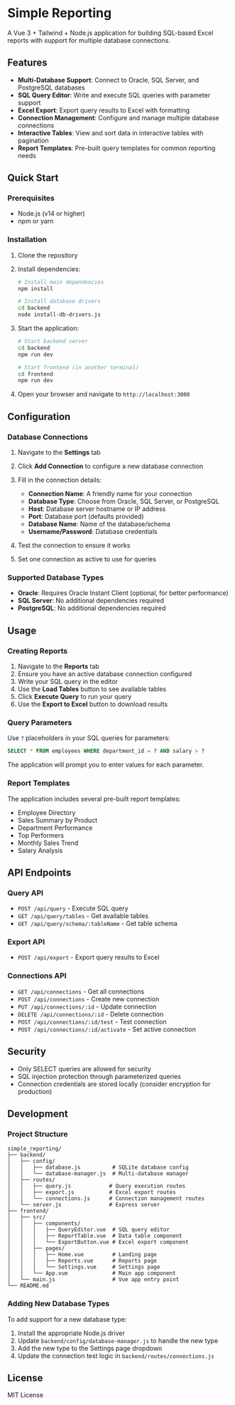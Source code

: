 # Simple Reporting

A Vue 3 + Tailwind + Node.js application for building SQL-based Excel reports with support for multiple database connections.

## Features

- **Multi-Database Support**: Connect to Oracle, SQL Server, and PostgreSQL databases
- **SQL Query Editor**: Write and execute SQL queries with parameter support
- **Excel Export**: Export query results to Excel with formatting
- **Connection Management**: Configure and manage multiple database connections
- **Interactive Tables**: View and sort data in interactive tables with pagination
- **Report Templates**: Pre-built query templates for common reporting needs

## Quick Start

### Prerequisites

- Node.js (v14 or higher)
- npm or yarn

### Installation

1. Clone the repository
2. Install dependencies:
   ```bash
   # Install main dependencies
   npm install
   
   # Install database drivers
   cd backend
   node install-db-drivers.js
   ```

3. Start the application:
   ```bash
   # Start backend server
   cd backend
   npm run dev
   
   # Start frontend (in another terminal)
   cd frontend
   npm run dev
   ```

4. Open your browser and navigate to `http://localhost:3000`

## Configuration

### Database Connections

1. Navigate to the **Settings** tab
2. Click **Add Connection** to configure a new database connection
3. Fill in the connection details:
   - **Connection Name**: A friendly name for your connection
   - **Database Type**: Choose from Oracle, SQL Server, or PostgreSQL
   - **Host**: Database server hostname or IP address
   - **Port**: Database port (defaults provided)
   - **Database Name**: Name of the database/schema
   - **Username/Password**: Database credentials

4. Test the connection to ensure it works
5. Set one connection as active to use for queries

### Supported Database Types

- **Oracle**: Requires Oracle Instant Client (optional, for better performance)
- **SQL Server**: No additional dependencies required
- **PostgreSQL**: No additional dependencies required

## Usage

### Creating Reports

1. Navigate to the **Reports** tab
2. Ensure you have an active database connection configured
3. Write your SQL query in the editor
4. Use the **Load Tables** button to see available tables
5. Click **Execute Query** to run your query
6. Use the **Export to Excel** button to download results

### Query Parameters

Use `?` placeholders in your SQL queries for parameters:
```sql
SELECT * FROM employees WHERE department_id = ? AND salary > ?
```

The application will prompt you to enter values for each parameter.

### Report Templates

The application includes several pre-built report templates:
- Employee Directory
- Sales Summary by Product
- Department Performance
- Top Performers
- Monthly Sales Trend
- Salary Analysis

## API Endpoints

### Query API
- `POST /api/query` - Execute SQL query
- `GET /api/query/tables` - Get available tables
- `GET /api/query/schema/:tableName` - Get table schema

### Export API
- `POST /api/export` - Export query results to Excel

### Connections API
- `GET /api/connections` - Get all connections
- `POST /api/connections` - Create new connection
- `PUT /api/connections/:id` - Update connection
- `DELETE /api/connections/:id` - Delete connection
- `POST /api/connections/:id/test` - Test connection
- `POST /api/connections/:id/activate` - Set active connection

## Security

- Only SELECT queries are allowed for security
- SQL injection protection through parameterized queries
- Connection credentials are stored locally (consider encryption for production)

## Development

### Project Structure

```
simple_reporting/
├── backend/
│   ├── config/
│   │   ├── database.js          # SQLite database config
│   │   └── database-manager.js  # Multi-database manager
│   ├── routes/
│   │   ├── query.js            # Query execution routes
│   │   ├── export.js           # Excel export routes
│   │   └── connections.js      # Connection management routes
│   └── server.js               # Express server
├── frontend/
│   ├── src/
│   │   ├── components/
│   │   │   ├── QueryEditor.vue  # SQL query editor
│   │   │   ├── ReportTable.vue  # Data table component
│   │   │   └── ExportButton.vue # Excel export component
│   │   ├── pages/
│   │   │   ├── Home.vue         # Landing page
│   │   │   ├── Reports.vue      # Reports page
│   │   │   └── Settings.vue     # Settings page
│   │   └── App.vue              # Main app component
│   └── main.js                  # Vue app entry point
└── README.md
```

### Adding New Database Types

To add support for a new database type:

1. Install the appropriate Node.js driver
2. Update `backend/config/database-manager.js` to handle the new type
3. Add the new type to the Settings page dropdown
4. Update the connection test logic in `backend/routes/connections.js`

## License

MIT License